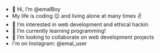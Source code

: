 - 👋 Hi, I’m @emalBoy
- My life is coding 😉 and living alone at many times ✌️
- 👀 I’m interested in web development and ethical hackin
- 🌱 I’m currently learning programming!
- 💞️ I’m looking to collaborate on web development projects
- I'm on Instagram: @emal_user

<!---
emalBoy/emalBoy is a ✨ special ✨ repository because its `README.md` (this file) appears on your GitHub profile.
You can click the Preview link to take a look at your changes.
--->
